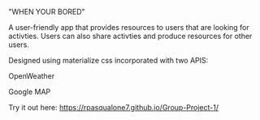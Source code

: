 "WHEN YOUR BORED"

A user-friendly app that provides resources to users that are looking for activties.
Users can also share activties and produce resources for other users.

Designed using materialize css incorporated with two APIS:

OpenWeather


Google MAP

Try it out here: https://rpasqualone7.github.io/Group-Project-1/

